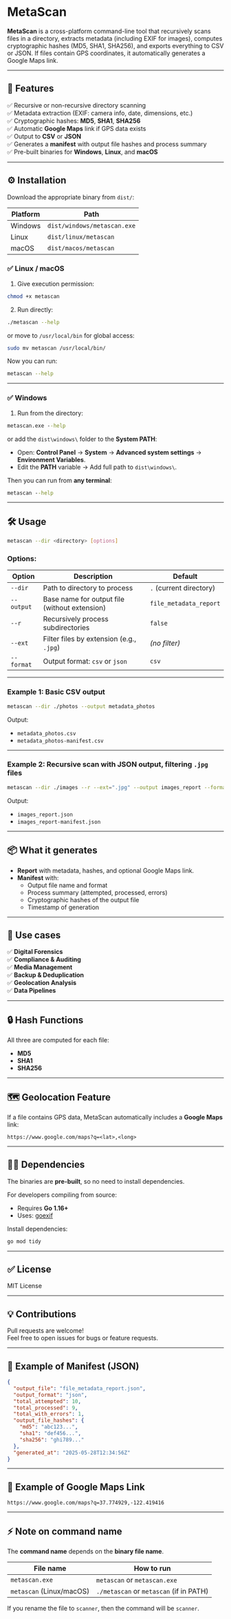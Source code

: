 # MetaScan

**MetaScan** is a cross-platform command-line tool that recursively scans files in a directory, extracts metadata (including EXIF for images), computes cryptographic hashes (MD5, SHA1, SHA256), and exports everything to CSV or JSON. If files contain GPS coordinates, it automatically generates a Google Maps link.

---

## 🚀 Features

✅ Recursive or non-recursive directory scanning  
✅ Metadata extraction (EXIF: camera info, date, dimensions, etc.)  
✅ Cryptographic hashes: **MD5**, **SHA1**, **SHA256**  
✅ Automatic **Google Maps** link if GPS data exists  
✅ Output to **CSV** or **JSON**  
✅ Generates a **manifest** with output file hashes and process summary  
✅ Pre-built binaries for **Windows**, **Linux**, and **macOS**

---

## ⚙️ Installation

Download the appropriate binary from `dist/`:

| Platform | Path                        |
| -------- | --------------------------- |
| Windows  | `dist/windows/metascan.exe` |
| Linux    | `dist/linux/metascan`       |
| macOS    | `dist/macos/metascan`       |

### ✅ Linux / macOS

1. Give execution permission:

```bash
chmod +x metascan
```

2. Run directly:

```bash
./metascan --help
```

or move to `/usr/local/bin` for global access:

```bash
sudo mv metascan /usr/local/bin/
```

Now you can run:

```bash
metascan --help
```

---

### ✅ Windows

1. Run from the directory:

```cmd
metascan.exe --help
```

or add the `dist\windows\` folder to the **System PATH**:

- Open: **Control Panel** → **System** → **Advanced system settings** → **Environment Variables**.
- Edit the **PATH** variable → Add full path to `dist\windows\`.

Then you can run from **any terminal**:

```cmd
metascan --help
```

---

## 🛠️ Usage

```bash
metascan --dir <directory> [options]
```

### Options:

| Option     | Description                                   | Default                 |
| ---------- | --------------------------------------------- | ----------------------- |
| `--dir`    | Path to directory to process                  | `.` (current directory) |
| `--output` | Base name for output file (without extension) | `file_metadata_report`  |
| `--r`      | Recursively process subdirectories            | `false`                 |
| `--ext`    | Filter files by extension (e.g., `.jpg`)      | _(no filter)_           |
| `--format` | Output format: `csv` or `json`                | `csv`                   |

---

### Example 1: Basic CSV output

```bash
metascan --dir ./photos --output metadata_photos
```

Output:

- `metadata_photos.csv`
- `metadata_photos-manifest.csv`

---

### Example 2: Recursive scan with JSON output, filtering `.jpg` files

```bash
metascan --dir ./images --r --ext=".jpg" --output images_report --format json
```

Output:

- `images_report.json`
- `images_report-manifest.json`

---

## 📦 What it generates

- **Report** with metadata, hashes, and optional Google Maps link.
- **Manifest** with:
  - Output file name and format
  - Process summary (attempted, processed, errors)
  - Cryptographic hashes of the output file
  - Timestamp of generation

---

## 🎯 Use cases

✅ **Digital Forensics**  
✅ **Compliance & Auditing**  
✅ **Media Management**  
✅ **Backup & Deduplication**  
✅ **Geolocation Analysis**  
✅ **Data Pipelines**

---

## 🔒 Hash Functions

All three are computed for each file:

- **MD5**
- **SHA1**
- **SHA256**

---

## 🗺️ Geolocation Feature

If a file contains GPS data, MetaScan automatically includes a **Google Maps** link:

```
https://www.google.com/maps?q=<lat>,<long>
```

---

## 🧑‍💻 Dependencies

The binaries are **pre-built**, so no need to install dependencies.

For developers compiling from source:

- Requires **Go 1.16+**
- Uses: [goexif](https://github.com/rwcarlsen/goexif)

Install dependencies:

```bash
go mod tidy
```

---

## ✅ License

MIT License

---

## 💡 Contributions

Pull requests are welcome!  
Feel free to open issues for bugs or feature requests.

---

## 📌 Example of Manifest (JSON)

```json
{
  "output_file": "file_metadata_report.json",
  "output_format": "json",
  "total_attempted": 10,
  "total_processed": 9,
  "total_with_errors": 1,
  "output_file_hashes": {
    "md5": "abc123...",
    "sha1": "def456...",
    "sha256": "ghi789..."
  },
  "generated_at": "2025-05-28T12:34:56Z"
}
```

---

## 🔗 Example of Google Maps Link

```
https://www.google.com/maps?q=37.774929,-122.419416
```

---

## ⚡ Note on command name

The **command name** depends on the **binary file name**.

| File name                | How to run                              |
| ------------------------ | --------------------------------------- |
| `metascan.exe`           | `metascan` or `metascan.exe`            |
| `metascan` (Linux/macOS) | `./metascan` or `metascan` (if in PATH) |

If you rename the file to `scanner`, then the command will be `scanner`.
